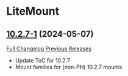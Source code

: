 # LiteMount

## [10.2.7-1](https://github.com/xod-wow/LiteMount/tree/10.2.7-1) (2024-05-07)
[Full Changelog](https://github.com/xod-wow/LiteMount/compare/10.2.6-7...10.2.7-1) [Previous Releases](https://github.com/xod-wow/LiteMount/releases)

- Update ToC for 10.2.7  
- Mount families for (non-PH) 10.2.7 mounts  
